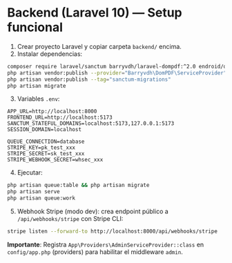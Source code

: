 # Backend (Laravel 10) — Setup funcional

1) Crear proyecto Laravel y copiar carpeta `backend/` encima.
2) Instalar dependencias:
```bash
composer require laravel/sanctum barryvdh/laravel-dompdf:^2.0 endroid/qr-code:^5.0 stripe/stripe-php:^12.0
php artisan vendor:publish --provider="Barryvdh\DomPDF\ServiceProvider"
php artisan vendor:publish --tag="sanctum-migrations"
php artisan migrate
```
3) Variables `.env`:
```env
APP_URL=http://localhost:8000
FRONTEND_URL=http://localhost:5173
SANCTUM_STATEFUL_DOMAINS=localhost:5173,127.0.0.1:5173
SESSION_DOMAIN=localhost

QUEUE_CONNECTION=database
STRIPE_KEY=pk_test_xxx
STRIPE_SECRET=sk_test_xxx
STRIPE_WEBHOOK_SECRET=whsec_xxx
```
4) Ejecutar:
```bash
php artisan queue:table && php artisan migrate
php artisan serve
php artisan queue:work
```
5) Webhook Stripe (modo dev): crea endpoint público a `/api/webhooks/stripe` con Stripe CLI:
```bash
stripe listen --forward-to http://localhost:8000/api/webhooks/stripe
```

**Importante**: Registra `App\Providers\AdminServiceProvider::class` en `config/app.php` (providers) para habilitar el middleware `admin`.
